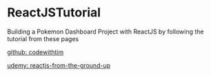 # ReactJSTutorial

Building a Pokemon Dashboard Project with ReactJS 
by following the tutorial from these pages

[github: codewithtim](https://github.com/codewithtim)

[udemy: reactjs-from-the-ground-up](https://www.udemy.com/reactjs-from-the-ground-up/)
